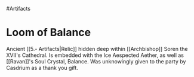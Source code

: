 #Artifacts
# Loom of Balance
Ancient [[5.- Artifacts|Relic]] hidden deep within [[Archbishop]] Soren the XVII's Cathedral.
Is embedded with the Ice Aespected Aether, as well as [[Ravan]]'s Soul Crystal, Balance. Was unknowingly given to the party by Casdrium as a thank you gift.